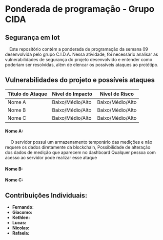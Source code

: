 # Ponderada de programação - Grupo CIDA
## Segurança em Iot

&emsp;Este repositório contém a ponderada de programação da semana 09 desenvolvida pelo grupo C.I.D.A. Nessa atividade, foi necessário analisar as vulnerabilidades de segurança do projeto desenvolvido e entender como poderiam ser resolvidas, além de elencar os possíveis ataques ao protótipo.

## Vulnerabilidades do projeto e possíveis ataques


|Título do Ataque|Nível do Impacto|Nível de Risco
|----|----|----|
|Nome A|Baixo/Médio/Alto|Baixo/Médio/Alto|
|Nome B|Baixo/Médio/Alto|Baixo/Médio/Alto|
|Nome C|Baixo/Médio/Alto|Baixo/Médio/Alto|

#### Nome A:
&emsp; 
O servidor possui um armazenamento temporário das medições e não requere os dados diretamente da blockchain, Possibilidade de alteração dos dados de medição que aparecem no dashboard Qualquer pessoa com acesso ao servidor pode realizar esse ataque

#### Nome B:

#### Nome C:

## Contribuições Individuais: 
* **Fernando:**
* **Giacomo:**
* **Kethlen:**
* **Lucas:**
* **Nicolas:**
* **Rafaela:** 
